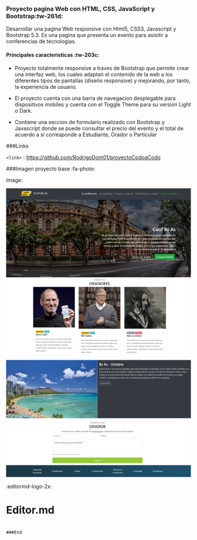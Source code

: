 ### Proyecto pagina Web con HTML, CSS, JavaScript y Bootstrap:tw-261d:


Desarrollar una pagina Web responsive con Html5, CSS3, Javascript y Bootstrap 5.3. Es una pagina que presenta un evento para asisitir a conferencias de tecnologias.



#### Principales caracteristicas :tw-203c:

- Proyecto totalmente responsive a traves de Bootstrap que permite crear una interfaz web, los cuales adaptan el contenido de la web a los diferentes tipos de pantallas (diseño responsive) y mejorando, por tanto, la experiencia de usuario.

- El proyecto cuenta con una barra de navegacion desplegable para dispositivos mobiles y cuenta con el Toggle Theme para su version Light o Dark.

- Contiene una seccion de formulario realizado con Bootstrap y Javascript donde se puede consultar el precio del evento y el total de acuerdo a si corresponde a Estudiante, Orador o Particular







###Links



`<link>` : <https://github.com/RodrigoDom01/proyectoCodoaCodo>



###Imagen proyecto base :fa-photo:

Image:



![](https://github.com/sbsanchez21/php23084/blob/master/04_javascript/Clase3/clase/images/final_front_2021.jpg?raw=true)


:editormd-logo-2x:
# Editor.md

```

###End
